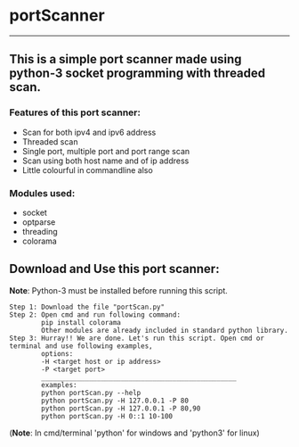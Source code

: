 # portScanner
---
## This is a simple port scanner made using python-3 socket programming with threaded scan.

### Features of this port scanner:

- Scan for both ipv4 and ipv6 address
- Threaded scan
- Single port, multiple port and port range scan
- Scan using both host name and of ip address
- Little colourful in commandline also


### Modules used:
- socket
- optparse
- threading
- colorama


## Download and Use this port scanner:

**Note**: Python-3 must be installed before running this script.
```
Step 1: Download the file "portScan.py"
Step 2: Open cmd and run following command:
        pip install colorama
        Other modules are already included in standard python library.
Step 3: Hurray!! We are done. Let's run this script. Open cmd or terminal and use following examples,
        options: 
        -H <target host or ip address>
        -P <target port>
        _________________________________________________
        examples:
        python portScan.py --help
        python portScan.py -H 127.0.0.1 -P 80
        python portScan.py -H 127.0.0.1 -P 80,90
        python portScan.py -H 0::1 10-100
```
(**Note**: In cmd/terminal 'python' for windows and 'python3' for linux)
        
